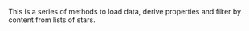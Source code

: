 This is a series of methods to load data, derive properties and filter by content from lists of stars.